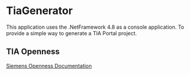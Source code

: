 # TiaGenerator

This application uses the .NetFramework 4.8 as a console application. 
To provide a simple way to generate a TIA Portal project.

## TIA Openness
[Siemens Openness Documentation](https://support.industry.siemens.com/cs/document/109792902/tia-portal-openness-automatisierung-von-engineering-workflows?dti=0&lc=de-DE)